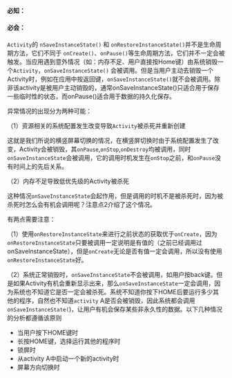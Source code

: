 ####  必知：
####  必会：
`Activity`的 `nSaveInstanceState()` 和 `onRestoreInstanceState()`并不是生命周期方法，它们不同于 `onCreate()`、`onPause()`等生命周期方法，它们并不一定会被触发。当应用遇到意外情况（如：内存不足、用户直接按Home键）由系统销毁一个`Activity`，`onSaveInstanceState()` 会被调用。但是当用户主动去销毁一个Activity时，例如在应用中按返回键，`onSaveInstanceState()`就不会被调用。除非该activity是被用户主动销毁的，通常onSaveInstanceState()只适合用于保存一些临时性的状态，而onPause()适合用于数据的持久化保存。


异常情况的出现分为两种可能：

（1）资源相关的系统配置发生改变导致`Activity`被杀死并重新创建

这就是我们所说的横竖屏幕切换的情况，在横竖屏切换时由于系统配置发生了改变，Activity会被销毁，其`onPause`,`onStop`,`onDestroy`均被调用，同时`onSaveInstanceState`会被调用，它的调用时机发生在`onStop`之前，和`onPause`没有时间上的先后关系。

（2）内存不足导致低优先级的Activity被杀死

这种情况`onSaveInstanceState`会起作用，但是调用的时机不是被杀死时，因为被杀死时怎么会有机会调用呢？注意点2介绍了这个情况。



有两点需要注意：

（1）使用`onRestoreInstanceState`来进行之前状态的获取优于`onCreate`，因为`onRestoreInstanceState`只要被调用一定说明是有值的（之前已经调用过onSaveInstanceState），但是`onCreate`无论是否有值一定会调用，所以没有使用`onRestoreInstanceState`好。

（2）系统正常销毁时，`onSaveInstanceState`不会被调用，如用户按back键。但是如果Activity有机会重新显示出来，那么`onSaveInstanceState`一定会调用，因为系统也不知道它是否一定会被杀死。系统不知道你按下HOME后要运行多少其他的程序，自然也不知道`activity` A是否会被销毁，因此系统都会调用`onSaveInstanceState(`)，让用户有机会保存某些非永久性的数据。以下几种情况的分析都遵循该原则

* 当用户按下HOME键时
* 长按HOME键，选择运行其他的程序时
* 锁屏时
* 从activity A中启动一个新的activity时
* 屏幕方向切换时

